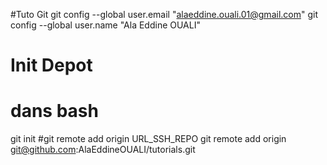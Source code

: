 #Tuto Git
git config --global user.email "alaeddine.ouali.01@gmail.com"
git config --global user.name "Ala Eddine OUALI"

# Init Depot
# dans bash
git init
#git remote add origin URL_SSH_REPO
git remote add origin git@github.com:AlaEddineOUALI/tutorials.git
